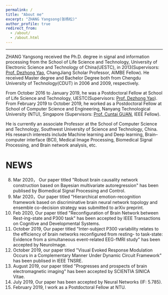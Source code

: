 ```yaml
---
permalink: /
title: "About me"
excerpt: "ZHANG Yangsong(张杨松)"
author_profile: true
redirect_from: 
  - /about/
  - /about.html
---
```


------
ZHANG Yangsong received the Ph.D. degree in signal and information processing from the School of Life Science and Technology, University of Electronic Science and Technology of China(UESTC), in 2013(Supervisors: [Prof. Dezhong Yao](http://www.neuro.uestc.edu.cn/bci/member/yao/yao.html), ChangJiang Scholar Professor, AIMBE Fellow). He received Master degree and Bachelor Degree both from Chengdu University of Technology(CDUT) in 2006 and 2009, respectively. 

From October 2016 to January 2019, he was a Postdoctoral Fellow at School of Life Science and Technology, UESTC(Supervisors: [Prof. Dezhong Yao](http://www.neuro.uestc.edu.cn/bci/member/yao/yao.html)). From February 2019 to October 2019, he worked as a Postdoctoral Fellow at School of Computer Science and Engineering, Nanyang Technological University (NTU), Singapore (Supervisors: [Prof. Cuntai GUAN](https://www.ntu.edu.sg/home/ctguan/), IEEE Fellow). 

He is currently an associate Professor at the School of Computer Science and Technology, Southwest University of Science and Technology, China. His research interests include Machine learning and Deep learning, Brain–computer interface (BCI), Medical Image Processing, Biomedical Signal Processing, and Brain network analysis, etc.
             




NEWS
======
8. Mar 2020， Our paper titled "Robust brain causality network construction based on Bayesian multivariate autoregression" has been publised by Biomedical Signal Processing and Control.
7. Mar 2020，Our paper titled "Hierarchical emotion-recognition framework based on discriminative brain neural network topology and ensemble co-decision strategy was submitted to arXiv preprint. 
6. Feb 2020, Our paper titled "Reconfiguration of Brain Network between Rest-ing-state and P300 task" has been accepted by IEEE Transactions on Cognitive and Developmental Systems.
5. October 2019, Our paper titled "Inter-subject P300 variability relates to the efficiency of brain networks reconfigured from resting- to task-state: Evidence from a simultaneous event-related EEG-fMRI study" has been accepted by NeuroImage.
4. October 2019, our paper titled "Visual Evoked Response Modulation Occurs in a Complementary Manner Under Dynamic Circuit Framework" has been publised in IEEE TNSRE.
3. August 2019, our paper titled "Progresses and prospects of brain electromagnetic imaging" has been accepted by SCIENTIA SINICA Vitae.
2. July 2019, Our paper has been accepted by Neural Networks (IF: 5.785).
1. February 2019, I work as a Postdoctoral Fellow at NTU.


